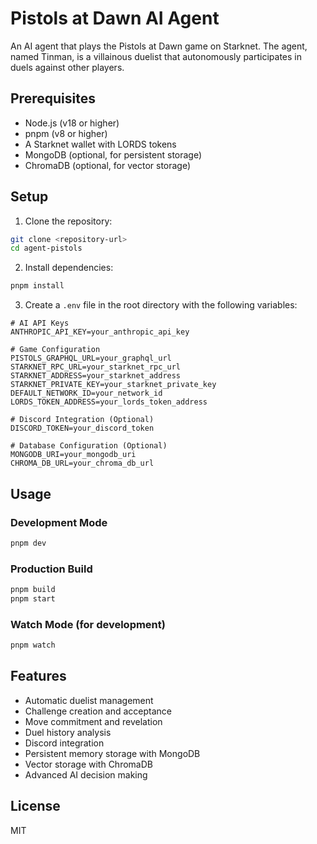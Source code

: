 # Pistols at Dawn AI Agent

An AI agent that plays the Pistols at Dawn game on Starknet. The agent, named Tinman, is a villainous duelist that autonomously participates in duels against other players.

## Prerequisites

- Node.js (v18 or higher)
- pnpm (v8 or higher)
- A Starknet wallet with LORDS tokens
- MongoDB (optional, for persistent storage)
- ChromaDB (optional, for vector storage)

## Setup

1. Clone the repository:
```bash
git clone <repository-url>
cd agent-pistols
```

2. Install dependencies:
```bash
pnpm install
```

3. Create a `.env` file in the root directory with the following variables:
```env
# AI API Keys
ANTHROPIC_API_KEY=your_anthropic_api_key

# Game Configuration
PISTOLS_GRAPHQL_URL=your_graphql_url
STARKNET_RPC_URL=your_starknet_rpc_url
STARKNET_ADDRESS=your_starknet_address
STARKNET_PRIVATE_KEY=your_starknet_private_key
DEFAULT_NETWORK_ID=your_network_id
LORDS_TOKEN_ADDRESS=your_lords_token_address

# Discord Integration (Optional)
DISCORD_TOKEN=your_discord_token

# Database Configuration (Optional)
MONGODB_URI=your_mongodb_uri
CHROMA_DB_URL=your_chroma_db_url
```

## Usage

### Development Mode
```bash
pnpm dev
```

### Production Build
```bash
pnpm build
pnpm start
```

### Watch Mode (for development)
```bash
pnpm watch
```

## Features

- Automatic duelist management
- Challenge creation and acceptance
- Move commitment and revelation
- Duel history analysis
- Discord integration
- Persistent memory storage with MongoDB
- Vector storage with ChromaDB
- Advanced AI decision making

## License

MIT
